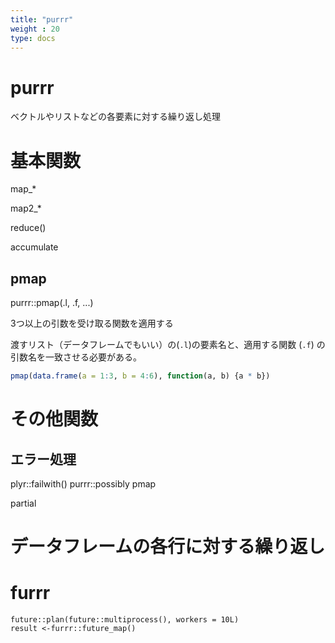 ```yaml
---
title: "purrr"
weight : 20
type: docs
---
```



# purrr

ベクトルやリストなどの各要素に対する繰り返し処理

# 基本関数


map_*

map2_*

reduce()

accumulate 


## pmap

purrr::pmap(.l, .f, ...)

3つ以上の引数を受け取る関数を適用する

渡すリスト（データフレームでもいい）の(`.l`)の要素名と、適用する関数 (`.f`) の引数名を一致させる必要がある。

```r
pmap(data.frame(a = 1:3, b = 4:6), function(a, b) {a * b})
```

# その他関数

## エラー処理

plyr::failwith()
purrr::possibly
pmap

partial





# データフレームの各行に対する繰り返し









# furrr

```
future::plan(future::multiprocess(), workers = 10L)
result <-furrr::future_map()
```

